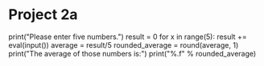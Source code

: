 # Project 2a
print("Please enter five numbers.")
result = 0
for x in range(5):
    result += eval(input())
average = result/5
rounded_average = round(average, 1)
print("The average of those numbers is:")
print("%.f" % rounded_average)
